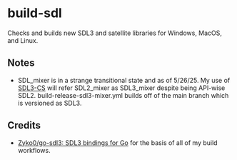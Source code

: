 # build-sdl

Checks and builds new SDL3 and satellite libraries for Windows, MacOS, and Linux.

## Notes

- SDL_mixer is in a strange transitional state and as of 5/26/25. My use of [SDL3-CS](https://github.com/edwardgushchin/SDL3-CS) will refer SDL2_mixer as SDL3_mixer despite being API-wise SDL2. build-release-sdl3-mixer.yml builds off of the main branch which is versioned as SDL3.

## Credits

- [Zyko0/go-sdl3: SDL3 bindings for Go](https://github.com/Zyko0/go-sdl3) for the basis of all of my build workflows.
